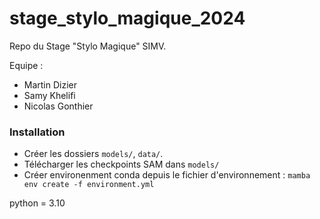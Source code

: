 # stage_stylo_magique_2024

Repo du Stage "Stylo Magique" SIMV.

Equipe : 
* Martin Dizier
* Samy Khelifi
* Nicolas Gonthier

### Installation

* Créer les dossiers `models/`, `data/`.
* Télécharger les checkpoints SAM dans `models/`
* Créer environenment conda depuis le fichier d'environnement : 
`mamba env create -f environment.yml`


python = 3.10
